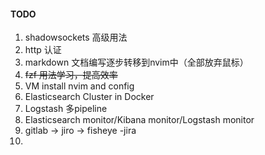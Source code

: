 #### TODO

1. shadowsockets 高级用法
2. http 认证
3. markdown 文档编写逐步转移到nvim中（全部放弃鼠标）
4. ~~fzf 用法学习，提高效率~~
5. VM install nvim and config
6. Elasticsearch Cluster in Docker
7. Logstash 多pipeline
8. Elasticsearch monitor/Kibana monitor/Logstash monitor
9. gitlab -> jiro -> fisheye -jira
10. 

